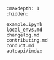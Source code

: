 ```{include} ../README.md
```

```{toctree}
:maxdepth: 1
:hidden:

example.ipynb
local_envs.md
changelog.md
contributing.md
conduct.md
autoapi/index
```
